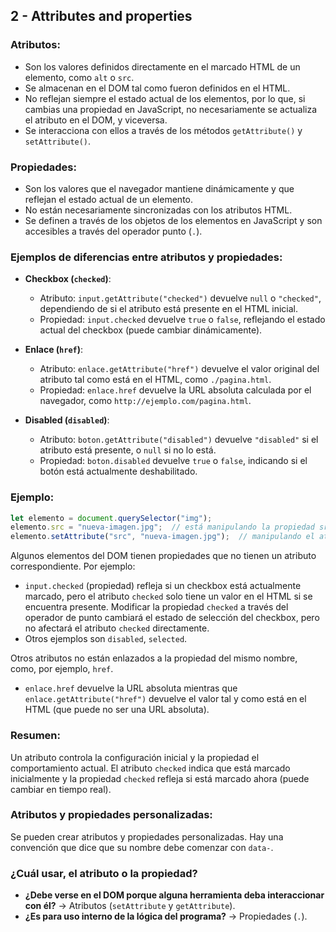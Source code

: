 ## 2 - Attributes and properties

### Atributos:
- Son los valores definidos directamente en el marcado HTML de un elemento, como `alt` o `src`.
- Se almacenan en el DOM tal como fueron definidos en el HTML.
- No reflejan siempre el estado actual de los elementos, por lo que, si cambias una propiedad en JavaScript, no necesariamente se actualiza el atributo en el DOM, y viceversa.
- Se interacciona con ellos a través de los métodos `getAttribute()` y `setAttribute()`.

### Propiedades:
- Son los valores que el navegador mantiene dinámicamente y que reflejan el estado actual de un elemento.
- No están necesariamente sincronizadas con los atributos HTML.
- Se definen a través de los objetos de los elementos en JavaScript y son accesibles a través del operador punto (`.`).

### Ejemplos de diferencias entre atributos y propiedades:

- **Checkbox (`checked`)**:
  - Atributo: `input.getAttribute("checked")` devuelve `null` o `"checked"`, dependiendo de si el atributo está presente en el HTML inicial.
  - Propiedad: `input.checked` devuelve `true` o `false`, reflejando el estado actual del checkbox (puede cambiar dinámicamente).

- **Enlace (`href`)**:
  - Atributo: `enlace.getAttribute("href")` devuelve el valor original del atributo tal como está en el HTML, como `./pagina.html`.
  - Propiedad: `enlace.href` devuelve la URL absoluta calculada por el navegador, como `http://ejemplo.com/pagina.html`.

- **Disabled (`disabled`)**:
  - Atributo: `boton.getAttribute("disabled")` devuelve `"disabled"` si el atributo está presente, o `null` si no lo está.
  - Propiedad: `boton.disabled` devuelve `true` o `false`, indicando si el botón está actualmente deshabilitado.

### Ejemplo:
```javascript
let elemento = document.querySelector("img");
elemento.src = "nueva-imagen.jpg";  // está manipulando la propiedad src
elemento.setAttribute("src", "nueva-imagen.jpg");  // manipulando el atributo src
```

Algunos elementos del DOM tienen propiedades que no tienen un atributo correspondiente. Por ejemplo:
- `input.checked` (propiedad) refleja si un checkbox está actualmente marcado, pero el atributo `checked` solo tiene un valor en el HTML si se encuentra presente. Modificar la propiedad `checked` a través del operador de punto cambiará el estado de selección del checkbox, pero no afectará el atributo `checked` directamente.
- Otros ejemplos son `disabled`, `selected`.

Otros atributos no están enlazados a la propiedad del mismo nombre, como, por ejemplo, `href`. 
- `enlace.href` devuelve la URL absoluta mientras que `enlace.getAttribute("href")` devuelve el valor tal y como está en el HTML (que puede no ser una URL absoluta).

### Resumen:
Un atributo controla la configuración inicial y la propiedad el comportamiento actual. El atributo `checked` indica que está marcado inicialmente y la propiedad `checked` refleja si está marcado ahora (puede cambiar en tiempo real).

### Atributos y propiedades personalizadas:
Se pueden crear atributos y propiedades personalizadas. Hay una convención que dice que su nombre debe comenzar con `data-`.

### ¿Cuál usar, el atributo o la propiedad?
- **¿Debe verse en el DOM porque alguna herramienta deba interaccionar con él?** → Atributos (`setAttribute` y `getAttribute`).
- **¿Es para uso interno de la lógica del programa?** → Propiedades (`.`).
